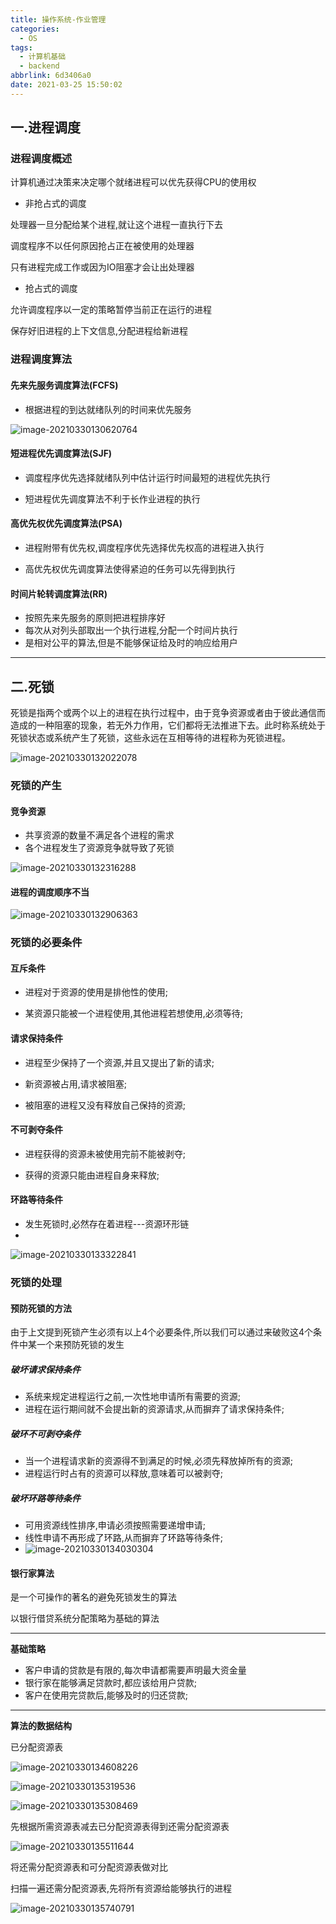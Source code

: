 ```yaml
---
title: 操作系统-作业管理
categories:
  - OS
tags:
  - 计算机基础
  - backend
abbrlink: 6d3406a0
date: 2021-03-25 15:50:02
---
```


## 一.进程调度

### 进程调度概述

计算机通过决策来决定哪个就绪进程可以优先获得CPU的使用权

- 非抢占式的调度

处理器一旦分配给某个进程,就让这个进程一直执行下去

调度程序不以任何原因抢占正在被使用的处理器

只有进程完成工作或因为IO阻塞才会让出处理器

- 抢占式的调度

允许调度程序以一定的策略暂停当前正在运行的进程

保存好旧进程的上下文信息,分配进程给新进程

### 进程调度算法

#### 先来先服务调度算法(FCFS)

- 根据进程的到达就绪队列的时间来优先服务

![image-20210330130620764](http://static.codenote.xyz/img/fAtH5zqMOekEcKh.png)

#### 短进程优先调度算法(SJF)

- 调度程序优先选择就绪队列中估计运行时间最短的进程优先执行

- 短进程优先调度算法不利于长作业进程的执行

#### 高优先权优先调度算法(PSA)

- 进程附带有优先权,调度程序优先选择优先权高的进程进入执行

- 高优先权优先调度算法使得紧迫的任务可以先得到执行

#### 时间片轮转调度算法(RR)

- 按照先来先服务的原则把进程排序好
- 每次从对列头部取出一个执行进程,分配一个时间片执行
- 是相对公平的算法,但是不能够保证给及时的响应给用户

<hr/>

## 二.死锁

死锁是指两个或两个以上的进程在执行过程中，由于竞争资源或者由于彼此通信而造成的一种阻塞的现象，若无外力作用，它们都将无法推进下去。此时称系统处于死锁状态或系统产生了死锁，这些永远在互相等待的进程称为死锁进程。

![image-20210330132022078](http://static.codenote.xyz/img/zwvl6YMqeQOotpI.png)

### 死锁的产生

#### 竞争资源

- 共享资源的数量不满足各个进程的需求
- 各个进程发生了资源竞争就导致了死锁

![image-20210330132316288](http://static.codenote.xyz/img/image-20210330132316288.png)

#### 进程的调度顺序不当

![image-20210330132906363](http://static.codenote.xyz/img/image-20210330132906363.png)

### 死锁的必要条件

#### 互斥条件

- 进程对于资源的使用是排他性的使用;

- 某资源只能被一个进程使用,其他进程若想使用,必须等待;

#### 请求保持条件

- 进程至少保持了一个资源,并且又提出了新的请求;

- 新资源被占用,请求被阻塞;

- 被阻塞的进程又没有释放自己保持的资源;

#### 不可剥夺条件

- 进程获得的资源未被使用完前不能被剥夺;

- 获得的资源只能由进程自身来释放;

#### 环路等待条件

- 发生死锁时,必然存在着进程---资源环形链
- 

![image-20210330133322841](http://static.codenote.xyz/img/image-20210330133322841.png)





### 死锁的处理

#### 预防死锁的方法

由于上文提到死锁产生必须有以上4个必要条件,所以我们可以通过来破败这4个条件中某一个来预防死锁的发生

##### 破坏请求保持条件

- 系统来规定进程运行之前,一次性地申请所有需要的资源;
- 进程在运行期间就不会提出新的资源请求,从而摒弃了请求保持条件;

##### 破环不可剥夺条件

- 当一个进程请求新的资源得不到满足的时候,必须先释放掉所有的资源;
- 进程运行时占有的资源可以释放,意味着可以被剥夺;

##### 破坏环路等待条件

- 可用资源线性排序,申请必须按照需要递增申请;
- 线性申请不再形成了环路,从而摒弃了环路等待条件;
- ![image-20210330134030304](http://static.codenote.xyz/img/image-20210330134030304.png)

#### 银行家算法

是一个可操作的著名的避免死锁发生的算法

以银行借贷系统分配策略为基础的算法

<hr/>

**基础策略**

- 客户申请的贷款是有限的,每次申请都需要声明最大资金量
- 银行家在能够满足贷款时,都应该给用户贷款;
- 客户在使用完贷款后,能够及时的归还贷款;

<hr/>

**算法的数据结构**

已分配资源表

![image-20210330134608226](http://static.codenote.xyz/img/image-20210330134608226.png)

![image-20210330135319536](http://static.codenote.xyz/img/image-20210330135319536.png)

![image-20210330135308469](http://static.codenote.xyz/img/image-20210330135308469.png)

先根据所需资源表减去已分配资源表得到还需分配资源表

![image-20210330135511644](http://static.codenote.xyz/img/image-20210330135511644.png)

将还需分配资源表和可分配资源表做对比

扫描一遍还需分配资源表,先将所有资源给能够执行的进程

![image-20210330135740791](http://static.codenote.xyz/img/image-20210330135740791.png)

